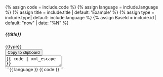 {% assign code = include.code %}
{% assign language = include.language %}
{% assign title = include.title | default: 'Example' %}
{% assign type = include.type| default: include.language %}
{% assign BaseId = include.id | default: "now" | date: "%N" %}
<div markdown="0">
<h5>{{title}}</h5>
<div class="card">
<div class="card-header p-2">
<div class="row">
<div class="col">
<span class="h5">{{type}}</span>
</div>
<div class="col">
<span class="float-right">
<button id="copybutton{{ BaseId }}" class="m-0 btn btn-sm btn-primary" data-target="#code{{ BaseId }}">
Copy to clipboard
</button>
</span>
</div>
</div>
</div>
<div class="card-body p-0">
<textarea id="code{{ BaseId }}" class="d-none" readonly>{{ code | xml_escape }}</textarea>
<div markdown="block">
```{{ language }} 
{{ code }}
```
</div>	
</div>
</div>
<script type="text/javascript">
$(document).ready(function(){
	$.WebUtils.CopyButton($('#copybutton{{ BaseId }}'));
});
</script>
</div>
